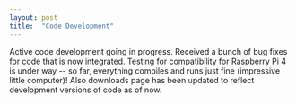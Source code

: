 ```yaml
---
layout: post
title:  "Code Development"
---
```

Active code development going in progress. Received a bunch of bug fixes for code that is now integrated. Testing for compatibility for Raspberry Pi 4 is under way -- so far, everything compiles and runs just fine (impressive little computer)! Also downloads page has been updated to reflect development versions of code as of now.

